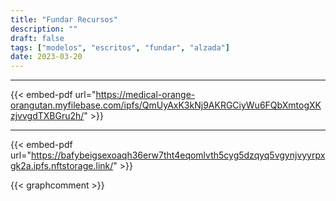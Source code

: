 ```yaml
---
title: "Fundar Recursos"
description: ""
draft: false
tags: ["modelos", "escritos", "fundar", "alzada"]
date: 2023-03-20
---
```

---

{{< embed-pdf url="https://medical-orange-orangutan.myfilebase.com/ipfs/QmUyAxK3kNj9AKRGCiyWu6FQbXmtogXKzjvvgdTXBGru2h/" >}}

---

{{< embed-pdf url="https://bafybeigsexoaqh36erw7tht4eqomlvth5cyg5dzqyq5vgynjvyyrpxgk2a.ipfs.nftstorage.link/" >}}

{{< graphcomment >}}
